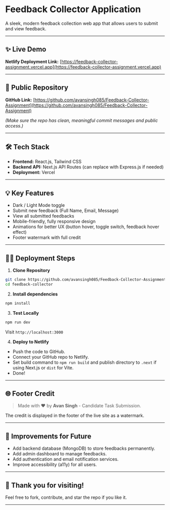 # Feedback Collector Application

A sleek, modern feedback collection web app that allows users to submit and view feedback.

---

## ✨ Live Demo

**Netlify Deployment Link:** [https://feedback-collector-assignment.vercel.app](https://feedback-collector-assignment.vercel.app)

---

## 👥 Public Repository

**GitHub Link:** [https://github.com/avansingh085/Feedback-Collector-Assignment](https://github.com/avansingh085/Feedback-Collector-Assignment)

_(Make sure the repo has clean, meaningful commit messages and public access.)_

---

## 🛠️ Tech Stack

- **Frontend:** React.js, Tailwind CSS
- **Backend API:** Next.js API Routes (can replace with Express.js if needed)
- **Deployment:** Vercel

---



## 💡 Key Features

- Dark / Light Mode toggle
- Submit new feedback (Full Name, Email, Message)
- View all submitted feedbacks
- Mobile-friendly, fully responsive design
- Animations for better UX (button hover, toggle switch, feedback hover effect)
- Footer watermark with full credit

---

## 👨‍💻 Deployment Steps

1. **Clone Repository**
```bash
git clone https://github.com/avansingh085/Feedback-Collector-Assignment.git
cd feedback-collector
```

2. **Install dependencies**
```bash
npm install
```

3. **Test Locally**
```bash
npm run dev
```
Visit `http://localhost:3000`

4. **Deploy to Netlify**
- Push the code to GitHub.
- Connect your GitHub repo to Netlify.
- Set build command to `npm run build` and publish directory to `.next` if using Next.js or `dist` for Vite.
- Done!

---

## 🌐 Footer Credit

> Made with ❤️ by **Avan Singh** - Candidate Task Submission.

The credit is displayed in the footer of the live site as a watermark.

---

## 🌟 Improvements for Future
- Add backend database (MongoDB) to store feedbacks permanently.
- Add admin dashboard to manage feedbacks.
- Add authentication and email notification services.
- Improve accessibility (a11y) for all users.

---

## 💜 Thank you for visiting!
Feel free to fork, contribute, and star the repo if you like it.

---

